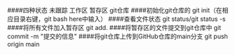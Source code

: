 ####四种状态
未跟踪 工作区 暂存区 git仓库
####初始化git仓库的
git init（在相应目录右键，git bash here中输入）
####查看文件状态
git status/git status -s
####将所有文件加入暂存区
git add.
####将暂存区的文件提交到git仓库中
git commit -m "提交的信息"
####将git仓库上传到GitHub仓库的main分支
git push origin main